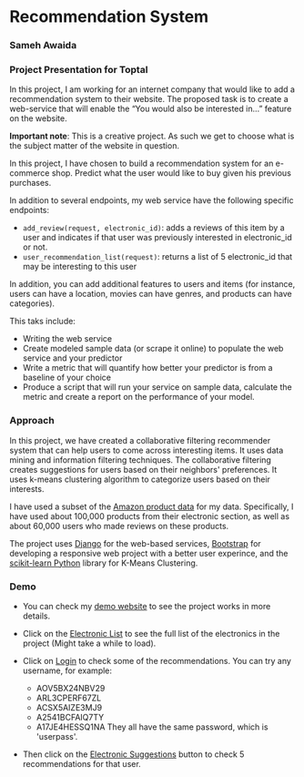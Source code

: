 # Recommendation System
### Sameh Awaida
### Project Presentation for Toptal 

In this project, I am working for an internet company that would like to add a recommendation system to their website. The proposed task is to create a web-service that will enable the “You would also be interested in…” feature on the website.

**Important note**: This is a creative project. As such we get to choose what is the subject matter of the website in question. 

In this project, I have chosen to build a recommendation system for an e-commerce shop. Predict what the user would like to buy given his previous purchases.

In addition to several endpoints, my web service have the following specific endpoints:

- `add_review(request, electronic_id)`: adds a reviews of this item by a user and indicates if that user was previously interested in electronic_id or not.
- `user_recommendation_list(request)`: returns a list of 5 electronic_id that may be interesting to this user

In addition, you can add additional features to users and items (for instance, users can have a location, movies can have genres, and products can have categories).

This taks include:

- Writing the web service
- Create modeled sample data (or scrape it online) to populate the web service and your predictor
- Write a metric that will quantify how better your predictor is from a baseline of your choice
- Produce a script that will run your service on sample data, calculate the metric and create a report on the performance of your model.


### Approach

In this project, we have created a  collaborative filtering recommender system that can help users to come across interesting items. It uses data mining and information filtering techniques. The collaborative filtering creates suggestions for users based on their neighbors' preferences. It uses k-means clustering algorithm to categorize users based on their interests. 

I have used a subset of the [Amazon product data]('http://jmcauley.ucsd.edu/data/amazon/links.html') for my data. Specifically, I have used about 100,000 products from their electronic section, as well as about 60,000 users who made reviews on these products.

The project uses [Django]('https://www.djangoproject.com/') for the web-based services, [Bootstrap]('getbootstrap.com') for developing a responsive web project with a better user experince, and the [scikit-learn Python]('http://scikit-learn.org/stable/') library for K-Means Clustering.

### Demo

- You can check my [demo website]('http://sameh.pythonanywhere.com/reviews/') to see the project works in more details.

- Click on the [Electronic List]('http://sameh.pythonanywhere.com/reviews/electronic') to see the full list of the electronics in the project (Might take a while to load).

- Click on [Login]('http://sameh.pythonanywhere.com/accounts/login/') to check some of the recommendations. You can try any username, for example:
    - AOV5BX24NBV29
    - ARL3CPERF67ZL
    - ACSX5AIZE3MJ9
    - A2541BCFAIQ7TY
    - A17JE4HESSQ1NA
They all have the same password, which is 'userpass'.

- Then click on the [Electronic Suggestions]('http://sameh.pythonanywhere.com/reviews/recommendation/') button to check 5 recommendations for that user.

